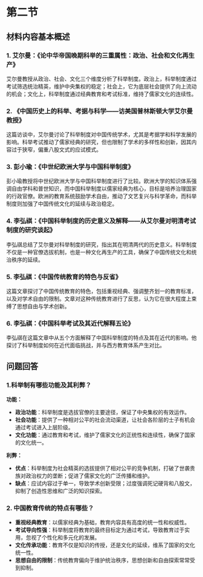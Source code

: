 # 第二节

## 材料内容基本概述

### 1. 艾尔曼：《论中华帝国晚期科举的三重属性：政治、社会和文化再生产》

艾尔曼教授从政治、社会、文化三个维度分析了科举制度。政治上，科举制度通过考试筛选统治精英，维护中央集权的稳定；社会上，它为底层社会提供了向上流动的机会；文化上，科举制度通过经典教育和考试标准，维持了儒家文化的连续性。

### 2. 《中国历史上的科举、考据与科学——访美国普林斯顿大学艾尔曼教授》

这篇访谈中，艾尔曼讨论了科举制度对中国传统学术，尤其是考据学和科学发展的影响。科举考试推动了儒家经典的研究，但也限制了学术的多样性和创新，因其内容过于狭窄，偏重八股文式的应试模式。

### 3. 彭小瑜：《中世纪欧洲大学与中国科举制度》

彭小瑜教授将中世纪欧洲大学与中国科举制度进行了比较。欧洲大学的知识体系强调自由学科和普世知识，而中国科举制度以儒家经典为核心，目标是培养治理国家的行政官僚。欧洲的教育系统鼓励学术自由，推动了文艺复兴与科学革命，而科举制度则加强了中国传统文化的延续与政治稳定。

### 4. 李弘祺：《中国科举制度的历史意义及解释——从艾尔曼对明清考试制度的研究谈起》

李弘祺总结了艾尔曼对科举制度的研究，指出其在明清两代的历史意义。科举制度不仅是一种官僚选拔机制，也是一种文化再生产的工具，确保了中国传统文化和统治秩序的延续。

### 5. 李弘祺：《中国传统教育的特色与反省》

这篇文章探讨了中国传统教育的特色，包括重视经典、强调整齐划一的教育标准，以及对学术自由的限制。文章对这种传统教育进行了反思，认为它在很大程度上束缚了思想自由与学术创新。

### 6. 李弘祺：《中国科举考试及其近代解释五论》

李弘祺在这篇文章中从五个方面解释了中国科举制度的特点及其在近代的影响。他探讨了科举制度如何在近代面临挑战，并与西方教育体系产生对比。

## 问题回答

### 1.科举制有哪些功能及其利弊？

**功能：**

- **政治功能**：科举制度是选拔官僚的主要途径，保证了中央集权的有效运作。
- **社会功能**：提供了一种相对公平的社会流动渠道，让社会各阶层的士子有机会通过考试进入上层阶级。
- **文化功能**：通过教育和考试，维护了儒家文化的正统性和连续性，确保了国家的文化统一。

**利弊：**

- **优点**：科举制度为社会精英的选拔提供了相对公平的竞争机制，打破了世袭贵族对政治权力的垄断；促进了儒家文化的广泛传播和维护。
- **缺点**：应试内容过于单一，导致学术创新受限；过度强调死记硬背和八股文，抑制了创造性思维和广泛的知识探索。

### **2. 中国教育传统的特点有哪些？**

- **重视经典教育**：以儒家经典为基础，教育内容具有高度的统一性和权威性。
- **考试导向性强**：科举制度将教育的最终目标定为通过考试，导致教育过于实用，忽视了个性化和多元化的发展。
- **文化传承功能**：教育不仅是知识的传授，还是文化的延续，维系了国家的文化统一性。
- **思想自由的限制**：传统教育偏向于维护统治秩序，思想创新和自由探索常常受到抑制。